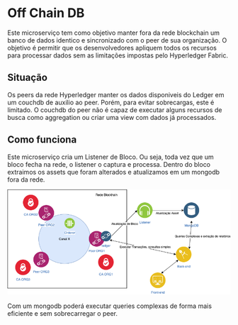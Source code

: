 # Off Chain DB

Este microserviço tem como objetivo manter fora da rede blockchain um banco de dados identico e sincronizado com o peer de sua organização.
O objetivo é permitir que os desenvolvedores apliquem todos os recursos para processar dados sem as limitações impostas pelo Hyperledger Fabric.

## Situação

Os peers da rede Hyperledger manter os dados disponiveis do Ledger em um couchdb de auxilio ao peer. Porém, para evitar sobrecargas, este é limitado.
O couchdb do peer não é capaz de executar alguns recursos de busca como aggregation ou criar uma view com dados já processados.

## Como funciona

Este microserviço cria um Listener de Bloco. Ou seja, toda vez que um bloco fecha na rede, o listener o captura e processa. 
Dentro do bloco extraimos os assets que foram alterados e atualizamos em um mongodb fora da rede.


<img src="/docs/imgs/arquitetura.png" width="800" title="Arquitetura">

Com um mongodb poderá executar queries complexas de forma mais eficiente e sem sobrecarregar o peer.